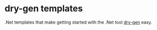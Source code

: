 # dry-gen templates

.Net templates that make getting started with the .Net tool [dry-gen](https://www.nuget.org/packages/dry-gen/) easy.
